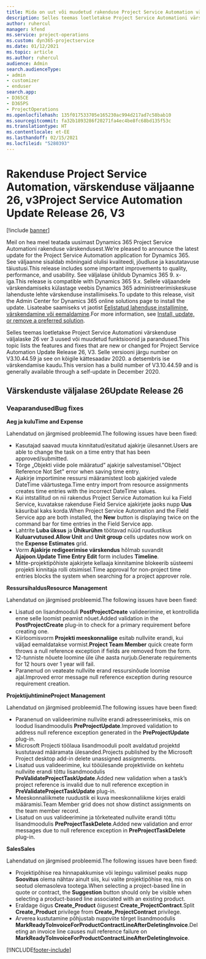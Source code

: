 ```yaml
---
title: Mida on uut või muudetud rakenduse Project Service Automation värskenduse väljaandes 26, V3
description: Selles teemas loetletakse Project Service Automationi värskenduse väljalaske 26, V3 saadaolevaid funktsioone ja parandusi.
author: ruhercul
manager: kfend
ms.service: project-operations
ms.custom: dyn365-projectservice
ms.date: 01/12/2021
ms.topic: article
ms.author: ruhercul
audience: Admin
search.audienceType:
- admin
- customizer
- enduser
search.app:
- D365CE
- D365PS
- ProjectOperations
ms.openlocfilehash: 135f017533705e165230ac994d217ad7c58bab10
ms.sourcegitcommit: fa32b1893286f20271fa4ec4be8fc68bd135f53c
ms.translationtype: HT
ms.contentlocale: et-EE
ms.lasthandoff: 02/15/2021
ms.locfileid: "5280393"
---
```

# <a name="project-service-automation-update-release-26-v3"></a><span data-ttu-id="2e8a5-103">Rakenduse Project Service Automation, värskenduse väljaanne 26, v3</span><span class="sxs-lookup"><span data-stu-id="2e8a5-103">Project Service Automation Update Release 26, V3</span></span>

[!include [banner](../includes/psa-now-project-operations.md)]

<span data-ttu-id="2e8a5-104">Meil on hea meel teatada uusimast Dynamics 365 Project Service Automationi rakenduse värskendusest.</span><span class="sxs-lookup"><span data-stu-id="2e8a5-104">We’re pleased to announce the latest update for the Project Service Automation application for Dynamics 365.</span></span> <span data-ttu-id="2e8a5-105">See väljaanne sisaldab mõningaid olulisi kvaliteedi, jõudluse ja kasutatavuse täiustusi.</span><span class="sxs-lookup"><span data-stu-id="2e8a5-105">This release includes some important improvements to quality, performance, and usability.</span></span> <span data-ttu-id="2e8a5-106">See väljalase ühildub Dynamics 365 9. x-iga.</span><span class="sxs-lookup"><span data-stu-id="2e8a5-106">This release is compatible with Dynamics 365 9.x.</span></span> <span data-ttu-id="2e8a5-107">Sellele väljaandele värskendamiseks külastage veebis Dynamics 365 administreerimiskeskuse lahenduste lehte värskenduse installimiseks.</span><span class="sxs-lookup"><span data-stu-id="2e8a5-107">To update to this release, visit the Admin Center for Dynamics 365 online solutions page to install the update.</span></span> <span data-ttu-id="2e8a5-108">Lisateabe saamiseks vt jaotist [Eelistatud lahenduse installimine, värskendamine või eemaldamine](https://docs.microsoft.com/power-platform/admin/install-remove-preferred-solution).</span><span class="sxs-lookup"><span data-stu-id="2e8a5-108">For more information, see [Install, update, or remove a preferred solution](https://docs.microsoft.com/power-platform/admin/install-remove-preferred-solution).</span></span>

<span data-ttu-id="2e8a5-109">Selles teemas loetletakse Project Service Automationi värskenduse väljalaske 26 ver 3 uused või muudetud funktsioonid ja parandused.</span><span class="sxs-lookup"><span data-stu-id="2e8a5-109">This topic lists the features and fixes that are new or changed for Project Service Automation Update Release 26, V3.</span></span> <span data-ttu-id="2e8a5-110">Selle versiooni järgu number on V3.10.44.59 ja see on kõigile kättesaadav 2020. a detsembris ise värskendamise kaudu.</span><span class="sxs-lookup"><span data-stu-id="2e8a5-110">This version has a build number of V3.10.44.59 and is generally available through a self-update in December 2020.</span></span>

## <a name="update-release-26"></a><span data-ttu-id="2e8a5-111">Värskenduste väljalase 26</span><span class="sxs-lookup"><span data-stu-id="2e8a5-111">Update Release 26</span></span>

### <a name="bug-fixes"></a><span data-ttu-id="2e8a5-112">Veaparandused</span><span class="sxs-lookup"><span data-stu-id="2e8a5-112">Bug fixes</span></span>

<span data-ttu-id="2e8a5-113">**Aeg ja kulu**</span><span class="sxs-lookup"><span data-stu-id="2e8a5-113">**Time and Expense**</span></span>

<span data-ttu-id="2e8a5-114">Lahendatud on järgmised probleemid.</span><span class="sxs-lookup"><span data-stu-id="2e8a5-114">The following issues have been fixed:</span></span>

- <span data-ttu-id="2e8a5-115">Kasutajad saavad muuta kinnitatud/esitatud ajakirje ülesannet.</span><span class="sxs-lookup"><span data-stu-id="2e8a5-115">Users are able to change the task on a time entry that has been approved/submitted.</span></span>
- <span data-ttu-id="2e8a5-116">Tõrge „Objekti viide pole määratud” ajakirje salvestamisel.</span><span class="sxs-lookup"><span data-stu-id="2e8a5-116">"Object Reference Not Set" error when saving time entry.</span></span>
- <span data-ttu-id="2e8a5-117">Ajakirje importimine ressursi määramistest loob ajakirjed valede DateTime väärtustega.</span><span class="sxs-lookup"><span data-stu-id="2e8a5-117">Time entry import from resource assignments creates time entries with the incorrect DateTime values.</span></span>
- <span data-ttu-id="2e8a5-118">Kui intstallitud on nii rakendus Project Service Automation kui ka Field Service, kuvatakse rakenduse Field Service ajakirjete jaoks nupp **Uus** käsuribal kaks korda.</span><span class="sxs-lookup"><span data-stu-id="2e8a5-118">When Project Service Automation and the Field Service app are both installed, the **New** button is displaying twice on the command bar for time entries in the Field Service app.</span></span>
- <span data-ttu-id="2e8a5-119">Lahtrite **Luba üksus** ja **Ühikurühm** töötavad nüüd ruudustikus **Kuluarvutused**.</span><span class="sxs-lookup"><span data-stu-id="2e8a5-119">**Allow Unit** and **Unit group** cells updates now work on the **Expense Estimates** grid.</span></span>
- <span data-ttu-id="2e8a5-120">Vorm **Ajakirje redigeerimise värskendus** hõlmab suvandit **Ajajoon**.</span><span class="sxs-lookup"><span data-stu-id="2e8a5-120">**Update Time Entry Edit** form includes **Timeline**.</span></span>
- <span data-ttu-id="2e8a5-121">Mitte-projektipõhiste ajakirjete kellaaja kinnitamine blokeerib süsteemi projekti kinnitaja rolli otsimisel.</span><span class="sxs-lookup"><span data-stu-id="2e8a5-121">Time approval for non-project time entries blocks the system when searching for a project approver role.</span></span>

<span data-ttu-id="2e8a5-122">**Ressursihaldus**</span><span class="sxs-lookup"><span data-stu-id="2e8a5-122">**Resource Management**</span></span>

<span data-ttu-id="2e8a5-123">Lahendatud on järgmised probleemid.</span><span class="sxs-lookup"><span data-stu-id="2e8a5-123">The following issues have been fixed:</span></span>

- <span data-ttu-id="2e8a5-124">Lisatud on lisandmooduli **PostProjectCreate** valideerimine, et kontrollida enne selle loomist peamist nõuet.</span><span class="sxs-lookup"><span data-stu-id="2e8a5-124">Added validation in the **PostProjectCreate** plug-in to check for a primary requirement before creating one.</span></span>
- <span data-ttu-id="2e8a5-125">Kiirloomisvorm **Projekti meeskonnaliige** esitab nullviite erandi, kui väljad eemaldatakse vormist.</span><span class="sxs-lookup"><span data-stu-id="2e8a5-125">**Project Team Member** quick create form throws a null reference exception if fields are removed from the form.</span></span>
- <span data-ttu-id="2e8a5-126">12-tunniste nõuete loomine üle ühe aasta nurjub.</span><span class="sxs-lookup"><span data-stu-id="2e8a5-126">Generate requirements for 12 hours over 1 year will fail.</span></span>
- <span data-ttu-id="2e8a5-127">Paranenud on veateate nullviite erand ressursinõude loomise ajal.</span><span class="sxs-lookup"><span data-stu-id="2e8a5-127">Improved error message null reference exception during resource requirement creation.</span></span>

<span data-ttu-id="2e8a5-128">**Projektijuhtimine**</span><span class="sxs-lookup"><span data-stu-id="2e8a5-128">**Project Management**</span></span>

<span data-ttu-id="2e8a5-129">Lahendatud on järgmised probleemid.</span><span class="sxs-lookup"><span data-stu-id="2e8a5-129">The following issues have been fixed:</span></span>

- <span data-ttu-id="2e8a5-130">Paranenud on valideerimine nullviite erandi adresseerimiseks, mis on loodud lisandmoodulis **PreProjectUpdate**.</span><span class="sxs-lookup"><span data-stu-id="2e8a5-130">Improved validation to address null reference exception generated in the **PreProjectUpdate** plug-in.</span></span>
- <span data-ttu-id="2e8a5-131">Microsoft Projecti töölaua lisandmooduli poolt avaldatud projektd kustutavad määramata ülesanded.</span><span class="sxs-lookup"><span data-stu-id="2e8a5-131">Projects published by the Microsoft Project desktop add-in delete unassigned assignments.</span></span>
- <span data-ttu-id="2e8a5-132">Lisatud uus valideerimine, kui tööülesande projektiviide on kehtetu nullviite erandi tõttu lisandmoodulis **PreValidateProjectTaskUpdate**.</span><span class="sxs-lookup"><span data-stu-id="2e8a5-132">Added new validation when a task’s project reference is invalid due to null reference exception in **PreValidateProjectTaskUpdate** plug-in.</span></span>
- <span data-ttu-id="2e8a5-133">Meeskonnaliikmete ruudustik ei kuva meeskonnaliikme kirjes eraldi määramisi.</span><span class="sxs-lookup"><span data-stu-id="2e8a5-133">Team Member grid does not show distinct assignments on the team member record.</span></span>
- <span data-ttu-id="2e8a5-134">Lisatud on uus valideerimine ja tõrketeated nullviite erandi tõttu lisandmoodulis **PreProjectTaskDelete**.</span><span class="sxs-lookup"><span data-stu-id="2e8a5-134">Added new validation and error messages due to null reference exception in **PreProjectTaskDelete** plug-in.</span></span>

<span data-ttu-id="2e8a5-135">**Sales**</span><span class="sxs-lookup"><span data-stu-id="2e8a5-135">**Sales**</span></span>

<span data-ttu-id="2e8a5-136">Lahendatud on järgmised probleemid.</span><span class="sxs-lookup"><span data-stu-id="2e8a5-136">The following issues have been fixed:</span></span>

- <span data-ttu-id="2e8a5-137">Projektipõhise rea hinnapakkumise või lepingu valimisel peaks nupp **Soovitus** olema nähtav ainult siis, kui valite projektipõhise rea, mis on seotud olemasoleva tootega.</span><span class="sxs-lookup"><span data-stu-id="2e8a5-137">When selecting a project-based line in quote or contract, the **Suggestion** button should only be visible when selecting a product-based line associated with an existing product.</span></span>
- <span data-ttu-id="2e8a5-138">Eraldage õigus **Create_Product** õigusest **Create_ProjectContract**.</span><span class="sxs-lookup"><span data-stu-id="2e8a5-138">Split **Create_Product** privilege from **Create_ProjectContract** privilege.</span></span>
- <span data-ttu-id="2e8a5-139">Arverea kustutamine põhjustab nuppviite tõrget lisandmoodulis **MarkReadyToInvoiceForProductContractLineAfterDeletingInvoice**.</span><span class="sxs-lookup"><span data-stu-id="2e8a5-139">Deleting an invoice line causes null reference failure on **MarkReadyToInvoiceForProductContractLineAfterDeletingInvoice**.</span></span>


[!INCLUDE[footer-include](../includes/footer-banner.md)]